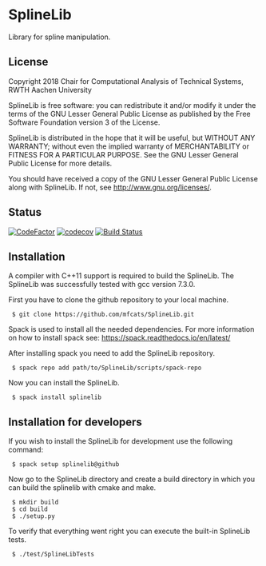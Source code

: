 # SplineLib
Library for spline manipulation.

## License
Copyright 2018 Chair for Computational Analysis of Technical Systems, RWTH Aachen University

SplineLib is free software: you can redistribute it and/or modify it under the terms of the GNU Lesser General Public
License as published by the Free Software Foundation version 3 of the License.

SplineLib is distributed in the hope that it will be useful, but WITHOUT ANY WARRANTY; without even the implied
warranty of MERCHANTABILITY or FITNESS FOR A PARTICULAR PURPOSE.  See the GNU Lesser General Public License for more
details.

You should have received a copy of the GNU Lesser General Public License along with SplineLib.  If not, see
http://www.gnu.org/licenses/.

## Status
[![CodeFactor](https://www.codefactor.io/repository/github/mfcats/splinelib/badge)](https://www.codefactor.io/repository/github/mfcats/splinelib)
[![codecov](https://codecov.io/gh/mfcats/SplineLib/branch/master/graph/badge.svg)](https://codecov.io/gh/mfcats/SplineLib)
[![Build Status](https://travis-ci.org/mfcats/SplineLib.svg?branch=master)](https://travis-ci.org/mfcats/SplineLib)

## Installation

A compiler with C++11 support is required to build the SplineLib.
The SplineLib was successfully tested with gcc version 7.3.0.

First you have to clone the github repository to your local machine.

	 $ git clone https://github.com/mfcats/SplineLib.git

Spack is used to install all the needed dependencies.
For more information on how to install spack see: https://spack.readthedocs.io/en/latest/

After installing spack you need to add the SplineLib repository.

	 $ spack repo add path/to/SplineLib/scripts/spack-repo

Now you can install the SplineLib.

	 $ spack install splinelib


## Installation for developers

If you wish to install the SplineLib for development use the following command:

	 $ spack setup splinelib@github

Now go to the SplineLib directory and create a build directory in which you can
build the splinelib with cmake and make.

	 $ mkdir build
	 $ cd build
	 $ ./setup.py

To verify that everything went right you can execute the built-in SplineLib tests.

	 $ ./test/SplineLibTests
